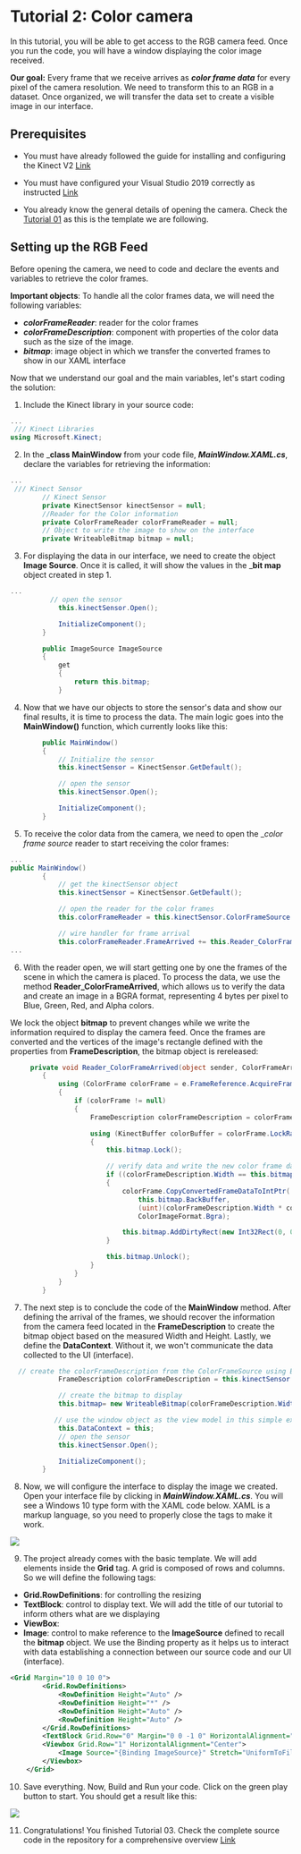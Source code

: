 # Tutorial 2: Color camera

In this tutorial, you will be able to get access to the RGB camera feed. Once you run the code, you will have a window displaying the color image received.

__Our goal:__ Every frame that we receive arrives as ___color frame data___ for every pixel of the camera resolution. We need to transform this to an RGB in a dataset. Once organized, we will transfer the data set to create a visible image in our interface. 

## Prerequisites

* You must have already followed the guide for installing and configuring the Kinect V2 [Link](https://github.com/violetasdev/bodytrackingdepth_course/wiki/Kinect-V2)

* You must have configured your Visual Studio 2019 correctly as instructed [Link](https://github.com/violetasdev/bodytrackingdepth_course/blob/master/KinectV2/docs/visualStudio2019_doc.md)

* You already know the general details of opening the camera. Check the [Tutorial 01](https://github.com/violetasdev/bodytrackingdepth_course/blob/master/KinectV2/docs/kinectTutorial01_doc.md) as this is the template we are following.

## Setting up the RGB Feed

Before opening the camera, we need to code and declare the events and variables to retrieve the color frames.

__Important objects__: To handle all the color frames data, we will need the following variables:

- ___colorFrameReader___: reader for the color frames
- ___colorFrameDescription___: component with properties of the color data such as the size of the image.
- ___bitmap___: image object in which we transfer the converted frames to show in our XAML interface


Now that we understand our goal and the main variables, let's start coding the solution:

1. Include the Kinect library in your source code:

```C#
...  
 /// Kinect Libraries
using Microsoft.Kinect;
```

2. In the ___class MainWindow__ from your code file, ___MainWindow.XAML.cs___, declare the variables for retrieving the information:

```C#
... 
 /// Kinect Sensor
        // Kinect Sensor
        private KinectSensor kinectSensor = null;
        //Reader for the Color information
        private ColorFrameReader colorFrameReader = null;
        // Object to write the image to show on the interface
        private WriteableBitmap bitmap = null;
```

3. For displaying the data in our interface, we need to create the object __Image Source__. Once it is called, it will show the values in the ___bit map__ object created in step 1.

```C#
...
          // open the sensor
            this.kinectSensor.Open();

            InitializeComponent();
        }

        public ImageSource ImageSource
        {
            get
            {
                return this.bitmap;
            }
```

4. Now that we have our objects to store the sensor's data and show our final results, it is time to process the data. The main logic goes into the __MainWindow()__ function, which currently looks like this:

```C#
        public MainWindow()
        {
            // Initialize the sensor
            this.kinectSensor = KinectSensor.GetDefault();

            // open the sensor
            this.kinectSensor.Open();

            InitializeComponent();
        }
```

5. To receive the color data from the camera, we need to open the __color frame source_ reader to start receiving the color frames:

```C#
...
public MainWindow()
        {
            // get the kinectSensor object
            this.kinectSensor = KinectSensor.GetDefault();

            // open the reader for the color frames
            this.colorFrameReader = this.kinectSensor.ColorFrameSource.OpenReader();

            // wire handler for frame arrival
            this.colorFrameReader.FrameArrived += this.Reader_ColorFrameArrived;
...

```

6.  With the reader open, we will start getting one by one the frames of the scene in which the camera is placed. To process the data, we use the method __Reader_ColorFrameArrived__, which allows us to verify the data and create an image in a BGRA format, representing 4 bytes per pixel to Blue, Green, Red, and Alpha colors.

We lock the object __bitmap__ to prevent changes while we write the information required to display the camera feed. Once the frames are converted and the vertices of the image's rectangle defined with the properties from __FrameDescription__, the bitmap object is rereleased:

```C#
     private void Reader_ColorFrameArrived(object sender, ColorFrameArrivedEventArgs e)
        {
            using (ColorFrame colorFrame = e.FrameReference.AcquireFrame())
            {
                if (colorFrame != null)
                {
                    FrameDescription colorFrameDescription = colorFrame.FrameDescription;

                    using (KinectBuffer colorBuffer = colorFrame.LockRawImageBuffer())
                    {
                        this.bitmap.Lock();

                        // verify data and write the new color frame data to the display bitmap
                        if ((colorFrameDescription.Width == this.bitmap.PixelWidth) && (colorFrameDescription.Height == this.bitmap.PixelHeight))
                        {
                            colorFrame.CopyConvertedFrameDataToIntPtr(
                                this.bitmap.BackBuffer,
                                (uint)(colorFrameDescription.Width * colorFrameDescription.Height * 4),
                                ColorImageFormat.Bgra);

                            this.bitmap.AddDirtyRect(new Int32Rect(0, 0, this.bitmap.PixelWidth, this.bitmap.PixelHeight));
                        }

                        this.bitmap.Unlock();
                    }
                }
            }
        }
```

7. The next step is to conclude the code of the __MainWindow__ method. After defining the arrival of the frames, we should recover the information from the camera feed located in the __FrameDescription__ to create the bitmap object based on the measured Width and Height. Lastly, we define the __DataContext__. Without it, we won't communicate the data collected to the UI (interface). 

```C#
  // create the colorFrameDescription from the ColorFrameSource using Bgra format
            FrameDescription colorFrameDescription = this.kinectSensor.ColorFrameSource.CreateFrameDescription(ColorImageFormat.Bgra);

            // create the bitmap to display
            this.bitmap= new WriteableBitmap(colorFrameDescription.Width, colorFrameDescription.Height, 96.0, 96.0, PixelFormats.Bgr32, null);

           // use the window object as the view model in this simple example
            this.DataContext = this;
            // open the sensor
            this.kinectSensor.Open();

            InitializeComponent();
        }
```

8. Now, we will configure the interface to display the image we created. Open your interface file by clicking in ___MainWindow.XAML.cs___. You will see a Windows 10 type form with the XAML code below. XAML is a markup language, so you need to properly close the tags to make it work. 

<img src="images/03/03_xaml.png" >

9. The project already comes with the basic template. We will add elements inside the __Grid__ tag. A grid is composed of rows and columns. So we will define the following tags:

* __Grid.RowDefinitions__: for controlling the resizing
* __TextBlock__: control to display text. We will add the title of our tutorial to inform others what are we displaying
* __ViewBox__: 
* __Image__: control to make reference to the __ImageSource__ defined to recall the __bitmap__ object. We use the Binding property as it helps us to interact with data establishing a connection between our source code and our UI (interface). 

```XML
<Grid Margin="10 0 10 0">
        <Grid.RowDefinitions>
            <RowDefinition Height="Auto" />
            <RowDefinition Height="*" />
            <RowDefinition Height="Auto" />
            <RowDefinition Height="Auto" />
        </Grid.RowDefinitions>
        <TextBlock Grid.Row="0" Margin="0 0 -1 0" HorizontalAlignment="Left" VerticalAlignment="Bottom" FontFamily="Segoe UI" FontSize="18">Tutorial 03: Color Camera</TextBlock>
        <Viewbox Grid.Row="1" HorizontalAlignment="Center">
            <Image Source="{Binding ImageSource}" Stretch="UniformToFill" />
        </Viewbox>
    </Grid>
```


10. Save everything. Now, Build and Run your code. Click on the green play button to start. You should get a result like this:

<img src="images/03/03_results.png" >

11. Congratulations! You finished Tutorial 03. Check the complete source code in the repository for a comprehensive overview [Link](https://github.com/violetasdev/bodytrackingdepth_course/tree/master/KinectV2/kinectTutorial03_)